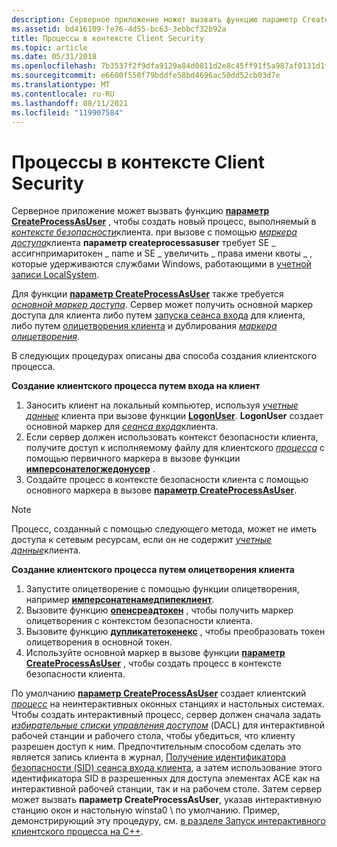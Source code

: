 ```yaml
---
description: Серверное приложение может вызвать функцию параметр CreateProcessAsUser, чтобы создать новый процесс, выполняемый в контексте безопасности клиентов.
ms.assetid: bd416109-fe76-4d55-bc63-3ebbcf32b92a
title: Процессы в контексте Client Security
ms.topic: article
ms.date: 05/31/2018
ms.openlocfilehash: 7b3537f2f9dfa9129a84d0811d2e8c45ff91f5a987af0131d1f65ceedda6103d
ms.sourcegitcommit: e6600f550f79bddfe58bd4696ac50dd52cb03d7e
ms.translationtype: MT
ms.contentlocale: ru-RU
ms.lasthandoff: 08/11/2021
ms.locfileid: "119907584"
---
```

# <a name="processes-in-the-client-security-context"></a>Процессы в контексте Client Security

Серверное приложение может вызвать функцию [**параметр CreateProcessAsUser**](/windows/desktop/api/processthreadsapi/nf-processthreadsapi-createprocessasusera) , чтобы создать новый процесс, выполняемый в [*контексте безопасности*](/windows/desktop/SecGloss/s-gly)клиента. при вызове с помощью [*маркера доступа*](/windows/desktop/SecGloss/a-gly)клиента **параметр createprocessasuser** требует SE \_ ассигнпримаритокен \_ name и SE \_ увеличить \_ права имени квоты \_ , которые удерживаются службами Windows, работающими в [учетной записи LocalSystem](/windows/desktop/Services/localsystem-account).

Для функции [**параметр CreateProcessAsUser**](/windows/desktop/api/processthreadsapi/nf-processthreadsapi-createprocessasusera) также требуется [*основной маркер доступа*](/windows/desktop/SecGloss/p-gly). Сервер может получить основной маркер доступа для клиента либо путем [запуска сеанса входа](client-logon-sessions.md) для клиента, либо путем [олицетворения клиента](client-impersonation.md) и дублирования [*маркера олицетворения*](/windows/desktop/SecGloss/i-gly).

В следующих процедурах описаны два способа создания клиентского процесса.

**Создание клиентского процесса путем входа на клиент**

1.  Заносить клиент на локальный компьютер, используя [*учетные данные*](/windows/desktop/SecGloss/c-gly) клиента при вызове функции [**LogonUser**](/windows/desktop/api/winbase/nf-winbase-logonusera). **LogonUser** создает основной маркер для [*сеанса входа*](/windows/desktop/SecGloss/l-gly)клиента.
2.  Если сервер должен использовать контекст безопасности клиента, получите доступ к исполняемому файлу для клиентского [*процесса*](/windows/desktop/SecGloss/p-gly) с помощью первичного маркера в вызове функции [**имперсонателогжедонусер**](/windows/win32/api/securitybaseapi/nf-securitybaseapi-impersonateloggedonuser) .
3.  Создайте процесс в контексте безопасности клиента с помощью основного маркера в вызове [**параметр CreateProcessAsUser**](/windows/desktop/api/processthreadsapi/nf-processthreadsapi-createprocessasusera).

> [!Note]  
> Процесс, созданный с помощью следующего метода, может не иметь доступа к сетевым ресурсам, если он не содержит [*учетные данные*](/windows/desktop/SecGloss/c-gly)клиента.

 

**Создание клиентского процесса путем олицетворения клиента**

1.  Запустите олицетворение с помощью функции олицетворения, например [**имперсонатенамедпипеклиент**](/windows/win32/api/namedpipeapi/nf-namedpipeapi-impersonatenamedpipeclient).
2.  Вызовите функцию [**опенсреадтокен**](/windows/win32/api/processthreadsapi/nf-processthreadsapi-openthreadtoken) , чтобы получить маркер олицетворения с контекстом безопасности клиента.
3.  Вызовите функцию [**дупликатетокенекс**](/windows/win32/api/securitybaseapi/nf-securitybaseapi-duplicatetokenex) , чтобы преобразовать токен олицетворения в основной токен.
4.  Используйте основной маркер в вызове функции [**параметр CreateProcessAsUser**](/windows/desktop/api/processthreadsapi/nf-processthreadsapi-createprocessasusera) , чтобы создать процесс в контексте безопасности клиента.

По умолчанию [**параметр CreateProcessAsUser**](/windows/desktop/api/processthreadsapi/nf-processthreadsapi-createprocessasusera) создает клиентский [*процесс*](/windows/desktop/SecGloss/p-gly) на неинтерактивных оконных станциях и настольных системах. Чтобы создать интерактивный процесс, сервер должен сначала задать [*избирательные списки управления доступом*](/windows/desktop/SecGloss/d-gly) (DACL) для интерактивной рабочей станции и рабочего стола, чтобы убедиться, что клиенту разрешен доступ к ним. Предпочтительным способом сделать это является запись клиента в журнал, [Получение идентификатора безопасности (SID) сеанса входа клиента](/previous-versions//aa446670(v=vs.85)), а затем использование этого идентификатора SID в разрешенных для доступа элементах ACE как на интерактивной рабочей станции, так и на рабочем столе. Затем сервер может вызвать **параметр CreateProcessAsUser**, указав интерактивную станцию окон и настольную winsta0 \\ по умолчанию. Пример, демонстрирующий эту процедуру, см. [в разделе Запуск интерактивного клиентского процесса на C++](/previous-versions//aa379608(v=vs.85)).

 

 
